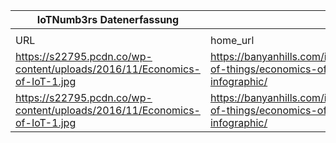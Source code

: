 |IoTNumb3rs Datenerfassung|||||||||||
| ---- | ---- | ---- | ---- | ---- | ---- | ---- | ---- | ---- | ---- | ---- |
||||||||||||
|URL|home_url|filename|device_class|device_count|market_class|market_volume|prognosis_year|publication_year|authorship_class|Dropbox folder|
|https://s22795.pcdn.co/wp-content/uploads/2016/11/Economics-of-IoT-1.jpg|https://banyanhills.com/internet-of-things/economics-of-iot-infographic/|file1_Economics-of-IoT-1.jpg|internet connected devices|50000000000|||2020|2016|journalist|MariaMarg/20181111-1500|
|https://s22795.pcdn.co/wp-content/uploads/2016/11/Economics-of-IoT-1.jpg|https://banyanhills.com/internet-of-things/economics-of-iot-infographic/|file1_Economics-of-IoT-1.jpg|internet connected devices|50000000000|Revenue|3E+12|2025|2016|journalist|MariaMarg/20181111-1500|
